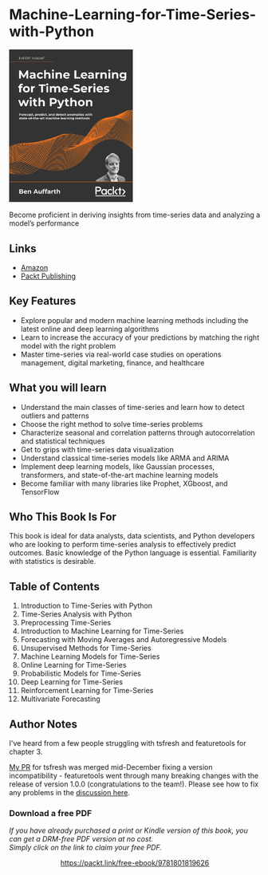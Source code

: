 


# Machine-Learning-for-Time-Series-with-Python

[<img src="./.other/cover.png" width="248">](https://www.amazon.com/Machine-Learning-Time-Python-state/dp/1801819629/)

Become proficient in deriving insights from time-series data and analyzing a model’s performance

## Links

* [Amazon](https://www.amazon.com/Machine-Learning-Time-Python-state/dp/1801819629/)
* [Packt Publishing](https://www.packtpub.com/product/machine-learning-for-time-series-with-python/9781801819626)

## Key Features
* Explore popular and modern machine learning methods including the latest online and deep learning algorithms
* Learn to increase the accuracy of your predictions by matching the right model with the right problem
* Master time-series via real-world case studies on operations management, digital marketing, finance, and healthcare

## What you will learn
- Understand the main classes of time-series and learn how to detect outliers and patterns
- Choose the right method to solve time-series problems
- Characterize seasonal and correlation patterns through autocorrelation and statistical techniques
- Get to grips with time-series data visualization
- Understand classical time-series models like ARMA and ARIMA
- Implement deep learning models, like Gaussian processes, transformers, and state-of-the-art machine learning models
- Become familiar with many libraries like Prophet, XGboost, and TensorFlow

## Who This Book Is For
This book is ideal for data analysts, data scientists, and Python developers who are looking to perform time-series analysis to effectively predict outcomes. Basic knowledge of the Python language is essential. Familiarity with statistics is desirable.

## Table of Contents
1. Introduction to Time-Series with Python
2. Time-Series Analysis with Python
3. Preprocessing Time-Series
4. Introduction to Machine Learning for Time-Series
5. Forecasting with Moving Averages and Autoregressive Models
6. Unsupervised Methods for Time-Series
7. Machine Learning Models for Time-Series 
8. Online Learning for Time-Series
9. Probabilistic Models for Time-Series
10. Deep Learning for Time-Series
11. Reinforcement Learning for Time-Series
12. Multivariate Forecasting

## Author Notes

I've heard from a few people struggling with tsfresh and featuretools for chapter 3.

[My PR](https://github.com/blue-yonder/tsfresh/pull/912) for tsfresh was merged mid-December fixing a version incompatibility - featuretools went through many breaking changes with the release of version 1.0.0 (congratulations to the team!). Please see how to fix any problems in the [discussion here](https://github.com/PacktPublishing/Machine-Learning-for-Time-Series-with-Python/issues/2).
### Download a free PDF

 <i>If you have already purchased a print or Kindle version of this book, you can get a DRM-free PDF version at no cost.<br>Simply click on the link to claim your free PDF.</i>
<p align="center"> <a href="https://packt.link/free-ebook/9781801819626">https://packt.link/free-ebook/9781801819626 </a> </p>